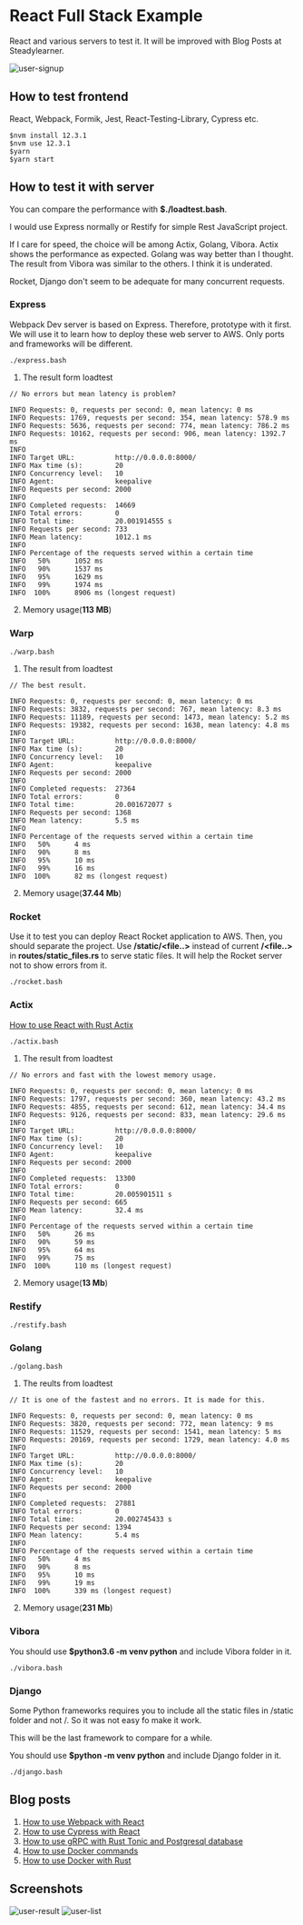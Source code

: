 [How to use React with Rust Actix]: https://www.steadylearner.com/blog/read/How-to-use-React-with-Rust-Actix
[How to use Docker commands]: https://www.steadylearner.com/blog/read/How-to-use-Docker-commands
[How to use Docker with Rust]: https://www.steadylearner.com/blog/read/How-to-use-Docker-with-Rust

# React Full Stack Example

React and various servers to test it. It will be improved with Blog Posts at Steadylearner.

![user-signup](/src/images/screenshot/user-signup.png)

## How to test frontend

React, Webpack, Formik, Jest, React-Testing-Library, Cypress etc.

```console
$nvm install 12.3.1
$nvm use 12.3.1
$yarn
$yarn start
```

## How to test it with server

You can compare the performance with **$./loadtest.bash**.

I would use Express normally or Restify for simple Rest JavaScript project.

If I care for speed, the choice will be among Actix, Golang, Vibora. Actix shows the performance as expected. Golang was way better than I thought. The result from Vibora was similar to the others. I think it is underated.

Rocket, Django don't seem to be adequate for many concurrent requests.

### Express

Webpack Dev server is based on Express. Therefore, prototype with it first. We will use it to learn how to deploy these web server to AWS. Only ports and frameworks will be different.

```console
./express.bash
```

1. The result form loadtest 

```console
// No errors but mean latency is problem?

INFO Requests: 0, requests per second: 0, mean latency: 0 ms
INFO Requests: 1769, requests per second: 354, mean latency: 578.9 ms
INFO Requests: 5636, requests per second: 774, mean latency: 786.2 ms
INFO Requests: 10162, requests per second: 906, mean latency: 1392.7 ms
INFO 
INFO Target URL:          http://0.0.0.0:8000/
INFO Max time (s):        20
INFO Concurrency level:   10
INFO Agent:               keepalive
INFO Requests per second: 2000
INFO 
INFO Completed requests:  14669
INFO Total errors:        0
INFO Total time:          20.001914555 s
INFO Requests per second: 733
INFO Mean latency:        1012.1 ms
INFO 
INFO Percentage of the requests served within a certain time
INFO   50%      1052 ms
INFO   90%      1537 ms
INFO   95%      1629 ms
INFO   99%      1974 ms
INFO  100%      8906 ms (longest request)
```

2. Memory usage(**113 MB**)

### Warp

```console
./warp.bash
```

1. The result from loadtest

```console
// The best result.

INFO Requests: 0, requests per second: 0, mean latency: 0 ms
INFO Requests: 3832, requests per second: 767, mean latency: 8.3 ms
INFO Requests: 11189, requests per second: 1473, mean latency: 5.2 ms
INFO Requests: 19382, requests per second: 1638, mean latency: 4.8 ms
INFO
INFO Target URL:          http://0.0.0.0:8000/
INFO Max time (s):        20
INFO Concurrency level:   10
INFO Agent:               keepalive
INFO Requests per second: 2000
INFO
INFO Completed requests:  27364
INFO Total errors:        0
INFO Total time:          20.001672077 s
INFO Requests per second: 1368
INFO Mean latency:        5.5 ms
INFO
INFO Percentage of the requests served within a certain time
INFO   50%      4 ms
INFO   90%      8 ms
INFO   95%      10 ms
INFO   99%      16 ms
INFO  100%      82 ms (longest request)
```

2. Memory usage(**37.44 Mb**)

### Rocket

Use it to test you can deploy React Rocket application to AWS. Then, you should separate the project. Use **/static/<file..>** instead of current **/<file..>** in **routes/static_files.rs** to serve static files. It will help the Rocket server not to show errors from it.

```console
./rocket.bash
```

### Actix

[How to use React with Rust Actix]

```console
./actix.bash
```

1. The result from loadtest

```console
// No errors and fast with the lowest memory usage.

INFO Requests: 0, requests per second: 0, mean latency: 0 ms
INFO Requests: 1797, requests per second: 360, mean latency: 43.2 ms
INFO Requests: 4855, requests per second: 612, mean latency: 34.4 ms
INFO Requests: 9126, requests per second: 833, mean latency: 29.6 ms
INFO
INFO Target URL:          http://0.0.0.0:8000/
INFO Max time (s):        20
INFO Concurrency level:   10
INFO Agent:               keepalive
INFO Requests per second: 2000
INFO
INFO Completed requests:  13300
INFO Total errors:        0
INFO Total time:          20.005901511 s
INFO Requests per second: 665
INFO Mean latency:        32.4 ms
INFO
INFO Percentage of the requests served within a certain time
INFO   50%      26 ms
INFO   90%      59 ms
INFO   95%      64 ms
INFO   99%      75 ms
INFO  100%      110 ms (longest request)
```

2. Memory usage(**13 Mb**)

### Restify

```console
./restify.bash
```

### Golang

```console
./golang.bash
```

1. The reults from loadtest 

```console
// It is one of the fastest and no errors. It is made for this.

INFO Requests: 0, requests per second: 0, mean latency: 0 ms
INFO Requests: 3820, requests per second: 772, mean latency: 9 ms
INFO Requests: 11529, requests per second: 1541, mean latency: 5 ms
INFO Requests: 20169, requests per second: 1729, mean latency: 4.0 ms
INFO 
INFO Target URL:          http://0.0.0.0:8000/
INFO Max time (s):        20
INFO Concurrency level:   10
INFO Agent:               keepalive
INFO Requests per second: 2000
INFO 
INFO Completed requests:  27881
INFO Total errors:        0
INFO Total time:          20.002745433 s
INFO Requests per second: 1394
INFO Mean latency:        5.4 ms
INFO 
INFO Percentage of the requests served within a certain time
INFO   50%      4 ms
INFO   90%      8 ms
INFO   95%      10 ms
INFO   99%      19 ms
INFO  100%      339 ms (longest request)
```

2. Memory usage(**231 Mb**)

### Vibora

You should use **$python3.6 -m venv python** and include Vibora folder in it.

```console
./vibora.bash
```

### Django

Some Python frameworks requires you to include all the static files in /static folder and not /. So it was not easy fo make it work.

This will be the last framework to compare for a while.

You should use **$python -m venv python** and include Django folder in it.

```console
./django.bash
```

## Blog posts

1. [How to use Webpack with React](https://www.steadylearner.com/blog/read/How-to-use-Webpack-with-React)
2. [How to use Cypress with React](https://www.steadylearner.com/blog/read/How-to-use-Cypress-with-React)
3. [How to use gRPC with Rust Tonic and Postgresql database](https://www.steadylearner.com/blog/read/How-to-use-gRPC-with-Rust-Tonic-and-Postgresql-database)
4. [How to use Docker commands]
5. [How to use Docker with Rust]

## Screenshots

![user-result](/src/images/screenshot/user-result.png)
![user-list](/src/images/screenshot/user-list.png)
